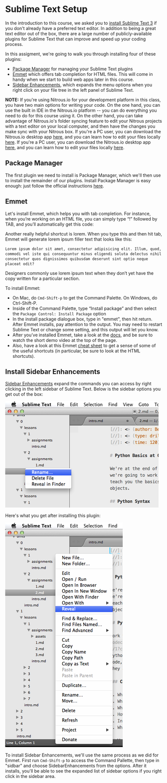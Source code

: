 [//]: <> (time: 30)
[//]: <> (type: task)
[//]: <> (author: Benjamin E White)

#  Sublime Text Setup

In the introduction to this course, we asked you to [install Sublime Text 3](http://www.sublimetext.com/3) if you don't already have a preferred text editor. In addition to being a great text editor out of the box, there are a large number of publicly-available plugins for Sublime Text that can improve and speed up your coding process. 

In this assigment, we're going to walk you through installing four of these plugins:

*   [Package Manager](https://sublime.wbond.net/installation) for managing your Sublime Text plugins
*   [Emmet](https://github.com/sergeche/emmet-sublime) which offers tab completion for HTML files. This will come in handy when we start to build web apps later in this course. 
*   [Sidebar Enhancements](https://github.com/titoBouzout/SideBarEnhancements), which expands the menu options when you right click on your file tree in the left panel of Sublime Text. 

**NOTE:** If you're using Nitrous.io for your development platform in this class, you have two main options for writing your code. On the one hand, you can use the built in IDE in the Nitrous.io platform -- you can do everything you need to do for this course using it. On the other hand, you can take advantage of Nitrous.io's folder syncing feature to edit your Nitrous projects with a text editor on your local computer, and then have the changes you make sync with your Nitrous box. If you're a PC user, you can download the Nitrous.io desktop app [here](https://www.nitrous.io/desktop#windows), and you can learn how to edit your files locally [here](http://help.nitrous.io/nitrous-desktop-win/#file-sync).  If you're a PC user, you can download the Nitrous.io desktop app [here](https://www.nitrous.io/desktop#mac), and you can learn how to edit your files locally [here](http://help.nitrous.io/nitrous-desktop/#file-sync).

## Package Manager

The first plugin we need to install is Package Manager, which we'll then use to install the remainder of our plugins. Install Package Manager is easy enough: just follow the official instructions [here](https://sublime.wbond.net/installation#st3).

## Emmet 

Let's install Emmet, which helps you with tab completion. For instance, when you’re working on an HTML file, you can simply type “!” followed by TAB, and you’ll automatically get this code:

<gist id="4747cfc007b32ac7c2da" filename="emmet-tab-completion-example.html"></gist> 

Another really helpful shortcut is lorem. When you type this and then hit tab, Emmet will generate lorem ipsum filler text that looks like this:

    Lorem ipsum dolor sit amet, consectetur adipisicing elit. Illum, quod, commodi vel iste qui consequuntur minus eligendi soluta delectus nihil consectetur quos dignissimos quibusdam deserunt sint optio neque placeat odit?

Designers commonly use lorem ipsum text when they don’t yet have the copy written for a particular section.

To install Emmet:

-   On Mac, do `Cmd-Shift-p` to get the Command Palette. On Windows, do Ctrl-Shift-P.
-   Inside of the Command Palette, type “Install package” and then select the `Package Control: Install Package` option
-   In the install package dialogue box, type in "emmet", then hit return. After Emmet installs, pay attention to the output. You may need to restart Sublime Text or change some setting, and this output will let you know.
-   After you’ve installed Emmet, take a look at the [docs](http://docs.emmet.io/), and be sure to watch the short demo video at the top of the page. 
-   Also, have a look at this Emmet [cheat sheet](http://docs.emmet.io/cheat-sheet/) to get a sense of some of the useful shortcuts (in particular, be sure to look at the HTML shortcuts). 

## Install Sidebar Enhancements

[Sidebar Enhancements](https://github.com/titoBouzout/SideBarEnhancements)
expand the commands you can access by right clicking in the left sidebar of Sublime Text. Below is the sidebar options you get out of the box:

<img src="./assets/standard-sidebar.png" source="assets/standard-sidebar.png" asset>

Here's what you get after installing this plugin:

<img src="./assets/enhanced-sidebar.png" source="assets/enhanced-sidebar.png" asset>

To install Sidebar Enhancements, we'll use the same process as we did for Emmet. First run `Cmd-Shift-p` to access the Command Pallette, then type in "sidbar" and choose SidebarEnhancements from the options. After it installs, you'll be able to see the expanded list of sidebar options if you right click in the sidebar area.




